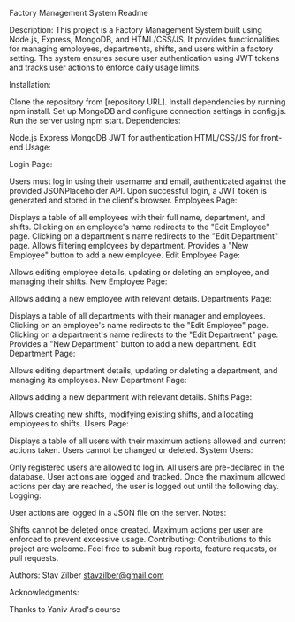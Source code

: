 
Factory Management System Readme

Description:
This project is a Factory Management System built using Node.js, Express, MongoDB, and HTML/CSS/JS. It provides functionalities for managing employees, departments, shifts, and users within a factory setting. The system ensures secure user authentication using JWT tokens and tracks user actions to enforce daily usage limits.

Installation:

Clone the repository from [repository URL].
Install dependencies by running npm install.
Set up MongoDB and configure connection settings in config.js.
Run the server using npm start.
Dependencies:

Node.js
Express
MongoDB
JWT for authentication
HTML/CSS/JS for front-end
Usage:

Login Page:

Users must log in using their username and email, authenticated against the provided JSONPlaceholder API.
Upon successful login, a JWT token is generated and stored in the client's browser.
Employees Page:

Displays a table of all employees with their full name, department, and shifts.
Clicking on an employee's name redirects to the "Edit Employee" page.
Clicking on a department's name redirects to the "Edit Department" page.
Allows filtering employees by department.
Provides a "New Employee" button to add a new employee.
Edit Employee Page:

Allows editing employee details, updating or deleting an employee, and managing their shifts.
New Employee Page:

Allows adding a new employee with relevant details.
Departments Page:

Displays a table of all departments with their manager and employees.
Clicking on an employee's name redirects to the "Edit Employee" page.
Clicking on a department's name redirects to the "Edit Department" page.
Provides a "New Department" button to add a new department.
Edit Department Page:

Allows editing department details, updating or deleting a department, and managing its employees.
New Department Page:

Allows adding a new department with relevant details.
Shifts Page:

Allows creating new shifts, modifying existing shifts, and allocating employees to shifts.
Users Page:

Displays a table of all users with their maximum actions allowed and current actions taken.
Users cannot be changed or deleted.
System Users:

Only registered users are allowed to log in.
All users are pre-declared in the database.
User actions are logged and tracked. Once the maximum allowed actions per day are reached, the user is logged out until the following day.
Logging:

User actions are logged in a JSON file on the server.
Notes:

Shifts cannot be deleted once created.
Maximum actions per user are enforced to prevent excessive usage.
Contributing:
Contributions to this project are welcome. Feel free to submit bug reports, feature requests, or pull requests.


Authors:
Stav Zilber stavzilber@gmail.com

Acknowledgments:

Thanks to Yaniv Arad's course
